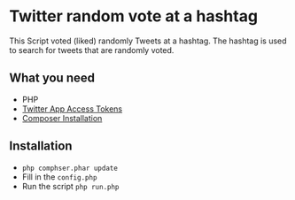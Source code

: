 Twitter random vote at a hashtag
======

This Script voted (liked) randomly Tweets at a hashtag.
The hashtag is used to search for tweets that are randomly voted.

What you need
------

- PHP
- [Twitter App Access Tokens](../../how-to/twitter-app-creation.md)
- [Composer Installation](../../composer.json)

Installation
------

- `php comphser.phar update`
- Fill in the `config.php`
- Run the script `php run.php`